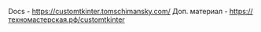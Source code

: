 Docs - https://customtkinter.tomschimansky.com/
Доп. материал - https://техномастерская.рф/customtkinter